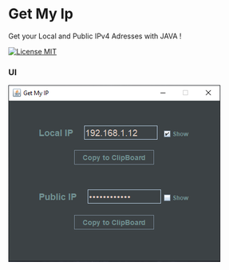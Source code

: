 # Get My Ip
Get your Local and Public IPv4 Adresses with JAVA !

[![License MIT](https://img.shields.io/badge/license-MIT-blue.svg)](LICENSE)

### UI

![UI screenshot](screenshots/get-my-ip.png)


